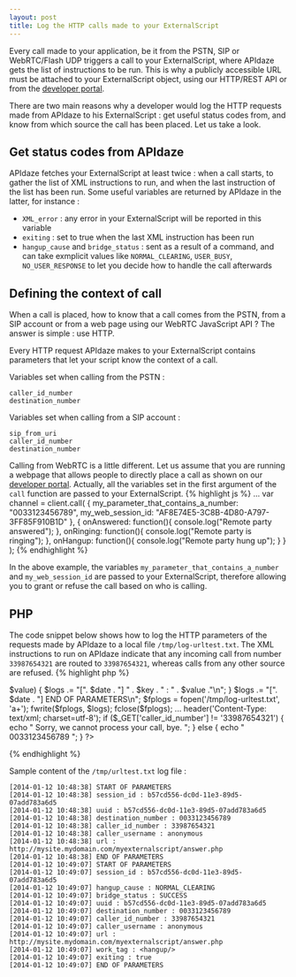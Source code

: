 ```yaml
---
layout: post
title: Log the HTTP calls made to your ExternalScript
---
```


Every call made to your application, be it from the PSTN, SIP or WebRTC/Flash UDP triggers a call to your ExternalScript, where APIdaze gets the list of instructions to be run. This is why a publicly accessible URL must be attached to your ExternalScript object, using our HTTP/REST API or from the [developer portal](http://developers.apidaze.io).

There are two main reasons why a developer would log the HTTP requests made from APIdaze to his ExternalScript : get useful status codes from, and know from which source the call has been placed. Let us take a look.

## Get status codes from APIdaze

APIdaze fetches your ExternalScript at least twice : when a call starts, to gather the list of XML instructions to run, and when the last instruction of the list has been run. Some useful variables are returned by APIdaze in the latter, for instance :

* `XML_error` : any error in your ExternalScript will be reported in this variable
* `exiting` : set to true when the last XML instruction has been run
* `hangup_cause` and `bridge_status` : sent as a result of a <dial> command, and can take exmplicit values like `NORMAL_CLEARING`, `USER_BUSY`, `NO_USER_RESPONSE` to let you decide how to handle the call afterwards

## Defining the context of call

When a call is placed, how to know that a call comes from the PSTN, from a SIP account or from a web page using our WebRTC JavaScript API ? The answer is simple : use HTTP.

Every HTTP request APIdaze makes to your ExternalScript contains parameters that let your script know the context of a call.

Variables set when calling from the PSTN :

    caller_id_number
    destination_number

Variables set when calling from a SIP account :

    sip_from_uri
    caller_id_number
    destination_number

Calling from WebRTC is a little different. Let us assume that you are running a webpage that allows people to directly place a call as shown on our [developer portal](https://developers.apidaze.io/webrtc). Actually, all the variables set in the first argument of the `call` function are passed to your ExternalScript.
{% highlight js %}
...
var channel = client.call(
  {
    my_parameter_that_contains_a_number: "0033123456789",
    my_web_session_id: "AF8E74E5-3C8B-4D80-A797-3FF85F910B1D"
  },
  {
    onAnswered: function(){ console.log("Remote party answered"); },
    onRinging: function(){ console.log("Remote party is ringing"); },
    onHangup: function(){ console.log("Remote party hung up"); }
  }
);
{% endhighlight %}

In the above example, the variables `my_parameter_that_contains_a_number` and `my_web_session_id` are passed to your ExternalScript, therefore allowing you to grant or refuse the call based on who is calling.

## PHP

The code snippet below shows how to log the HTTP parameters of the requests made by APIdaze to a local file `/tmp/log-urltest.txt`. The XML instructions to run on APIdaze indicate that any incoming call from number `33987654321` are routed to `33987654321`, whereas calls from any other source are refused.
{% highlight php %}
<?php
$date = date('d-m-Y G:i:s');
$logs = "[". $date . "] START OF PARAMETERS\n";
foreach($_GET as $key => $value) {
  $logs .= "[". $date . "] " .  $key . " : " . $value ."\n";
}
$logs .= "[". $date . "] END OF PARAMETERS\n";
$fplogs = fopen('/tmp/log-urltest.txt', 'a+');
fwrite($fplogs, $logs);
fclose($fplogs);
...

header('Content-Type: text/xml; charset=utf-8');

if ($_GET['caller_id_number'] != '33987654321') {
  echo "
<document>
 <work>
  <speak>Sorry, we cannot process your call, bye.</speak>
  <hangup/>
 </work>
</document>";
} else {
  echo "
<document>
 <work>
  <dial>  
   <number>0033123456789</number>
  </dial>
  <hangup/>
 </work>
</document>";
}
?>
{% endhighlight %}

Sample content of the `/tmp/urltest.txt` log file :

    [2014-01-12 10:48:38] START OF PARAMETERS
    [2014-01-12 10:48:38] session_id : b57cd556-dc0d-11e3-89d5-07add783a6d5
    [2014-01-12 10:48:38] uuid : b57cd556-dc0d-11e3-89d5-07add783a6d5
    [2014-01-12 10:48:38] destination_number : 0033123456789
    [2014-01-12 10:48:38] caller_id_number : 33987654321
    [2014-01-12 10:48:38] caller_username : anonymous
    [2014-01-12 10:48:38] url : http://mysite.mydomain.com/myexternalscript/answer.php
    [2014-01-12 10:48:38] END OF PARAMETERS
    [2014-01-12 10:49:07] START OF PARAMETERS
    [2014-01-12 10:49:07] session_id : b57cd556-dc0d-11e3-89d5-07add783a6d5
    [2014-01-12 10:49:07] hangup_cause : NORMAL_CLEARING
    [2014-01-12 10:49:07] bridge_status : SUCCESS
    [2014-01-12 10:49:07] uuid : b57cd556-dc0d-11e3-89d5-07add783a6d5
    [2014-01-12 10:49:07] destination_number : 0033123456789
    [2014-01-12 10:49:07] caller_id_number : 33987654321
    [2014-01-12 10:49:07] caller_username : anonymous
    [2014-01-12 10:49:07] url : http://mysite.mydomain.com/myexternalscript/answer.php
    [2014-01-12 10:49:07] work_tag : <hangup/>
    [2014-01-12 10:49:07] exiting : true
    [2014-01-12 10:49:07] END OF PARAMETERS

